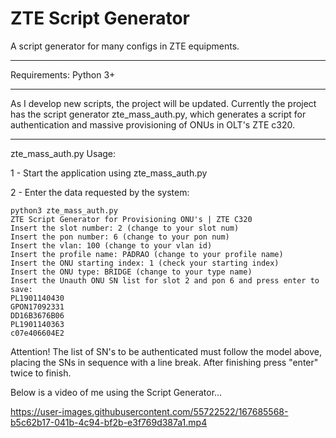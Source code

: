 # ZTE Script Generator
A script generator for many configs in ZTE equipments.

---

Requirements: Python 3+

---
As I develop new scripts, the project will be updated.
Currently the project has the script generator zte_mass_auth.py, which generates a script for authentication and massive provisioning of ONUs in OLT's ZTE c320.

---
zte_mass_auth.py Usage:

1 - Start the application using zte_mass_auth.py

2 - Enter the data requested by the system:
```console
python3 zte_mass_auth.py
ZTE Script Generator for Provisioning ONU's | ZTE C320
Insert the slot number: 2 (change to your slot num)
Insert the pon number: 6 (change to your pon num)
Insert the vlan: 100 (change to your vlan id)
Insert the profile name: PADRAO (change to your profile name)
Insert the ONU starting index: 1 (check your starting index)
Insert the ONU type: BRIDGE (change to your type name)
Insert the Unauth ONU SN list for slot 2 and pon 6 and press enter to save:
PL1901140430
GPON17092331
DD16B3676B06
PL1901140363
c07e406604E2
```
Attention! The list of SN's to be authenticated must follow the model above, placing the SNs in sequence with a line break. After finishing press "enter" twice to finish.

Below is a video of me using the Script Generator...


https://user-images.githubusercontent.com/55722522/167685568-b5c62b17-041b-4c94-bf2b-e3f769d387a1.mp4

